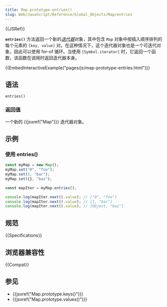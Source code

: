 ```yaml
---
title: Map.prototype.entries()
slug: Web/JavaScript/Reference/Global_Objects/Map/entries
---
```


{{JSRef}}

**`entries()`** 方法返回一个新的[_迭代器_](/zh-CN/docs/Web/JavaScript/Guide/Iterators_and_generators)对象，其中包含 `Map` 对象中按插入顺序排列的每个元素的 `[key, value]` 对。在这种情况下，这个迭代器对象也是一个可迭代对象，因此可以使用 for-of 循环。当使用 `[Symbol.iterator]` 时，它返回一个函数，该函数在调用时返回迭代器本身。

{{EmbedInteractiveExample("pages/js/map-prototype-entries.html")}}

## 语法

```js-nolint
entries()
```

### 返回值

一个新的 {{jsxref("Map")}} 迭代器对象。

## 示例

### 使用 entries()

```js
const myMap = new Map();
myMap.set("0", "foo");
myMap.set(1, "bar");
myMap.set({}, "baz");

const mapIter = myMap.entries();

console.log(mapIter.next().value); // ["0", "foo"]
console.log(mapIter.next().value); // [1, "bar"]
console.log(mapIter.next().value); // [Object, "baz"]
```

## 规范

{{Specifications}}

## 浏览器兼容性

{{Compat}}

## 参见

- {{jsxref("Map.prototype.keys()")}}
- {{jsxref("Map.prototype.values()")}}
